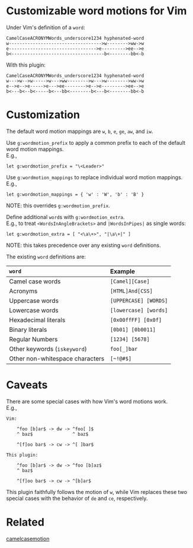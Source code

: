 Customizable word motions for Vim
=================================

Under Vim's definition of a `word`:

```
CamelCaseACRONYMWords_underscore1234 hyphenated-word
w----------------------------------->w-------->ww->w
e--------------------------------->e--------->ee-->e
b<-----------------------------------b<--------bb<-b
```

With this plugin:

```
CamelCaseACRONYMWords_underscore1234 hyphenated-word
w--->w-->w----->w--->ww-------->w--->w-------->ww->w
e-->e-->e----->e--->ee-------->e-->e--------->ee-->e
b<---b<--b<-----b<---bb<--------b<---b<--------bb<-b
```

Customization
=============

The default word motion mappings are `w`, `b`, `e`, `ge`, `aw`, and `iw`.

Use `g:wordmotion_prefix` to apply a common prefix to each of the default word
motion mappings.  
E.g.,
```
let g:wordmotion_prefix = "\<Leader>"
```

Use `g:wordmotion_mappings` to replace individual word motion mappings.  
E.g.,
```
let g:wordmotion_mappings = { 'w' : 'W', 'b' : 'B' }
```
NOTE: this overrides `g:wordmotion_prefix`.

Define additional `word`s with `g:wordmotion_extra`.  
E.g., to treat `<WordsInAngleBrackets>` and `|WordsInPipes|` as single words:
```
let g:wordmotion_extra = [ "<\a\+>", "|\a\+|" ]
```
NOTE: this takes precedence over any existing `word` definitions.

The existing `word` definitions are:

| `word`                          | Example               |
|:--------------------------------|:----------------------|
| Camel case words                | `[Camel][Case]`       |
| Acronyms                        | `[HTML]And[CSS]`      |
| Uppercase words                 | `[UPPERCASE] [WORDS]` |
| Lowercase words                 | `[lowercase] [words]` |
| Hexadecimal literals            | `[0x00ffFF] [0x0f]`   |
| Binary literals                 | `[0b01] [0b0011]`     |
| Regular Numbers                 | `[1234] [5678]`       |
| Other keywords (`iskeyword`)    | `foo[_]bar`           |
| Other non-whitespace characters | `[~!@#$]`             |

Caveats
=======

There are some special cases with how Vim's word motions work.  
E.g.,
```
Vim:

	^foo [b]ar$ -> dw -> ^foo[ ]$
	^ baz$               ^ baz$

	^[f]oo bar$ -> cw -> ^[ ]bar$

This plugin:

	^foo [b]ar$ -> dw -> ^foo [b]az$
	^ baz$

	^[f]oo bar$ -> cw -> ^[b]ar$
```
This plugin faithfully follows the motion of `w`, while Vim replaces these two
special cases with the behavior of `de` and `ce`, respectively.

Related
=======
[camelcasemotion](http://www.vim.org/scripts/script.php?script_id=1905)
